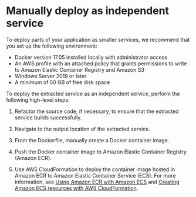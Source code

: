 # Manually deploy as independent service<a name="microservice-extractor-deploy"></a>

To deploy parts of your application as smaller services, we recommend that you set up the following environment:
+ Docker version 17\.05 installed locally with administrator access
+ An AWS profile with an attached policy that grants permissions to write to Amazon Elastic Container Registry and Amazon S3
+ Windows Server 2019 or later
+ A minimum of 50 GB of free disk space

To deploy the extracted service as an independent service, perform the following high\-level steps:

1. Refactor the source code, if necessary, to ensure that the extracted service builds successfully\.

1. Navigate to the output location of the extracted service\.

1. From the Dockerfile, manually create a Docker container image\.

1. Push the Docker container image to Amazon Elastic Container Registry \(Amazon ECR\)\.

1. Use AWS CloudFormation to deploy the container image hosted in Amazon ECR to Amazon Elastic Container Service \(ECS\)\. For more information, see [Using Amazon ECR with Amazon ECS](https://docs.aws.amazon.com/ecr-repositories.html) and [Creating Amazon ECS resources with AWS CloudFormation](https://docs.aws.amazon.com/creating-resources-with-cloudformation.html)\.